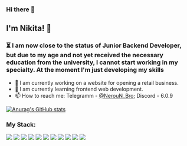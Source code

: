 ### Hi there 👋
## I'm Nikita! 👏

### ⏳ I am now close to the status of Junior Backend Developer, but due to my age and not yet received the necessary education from the university, I cannot start working in my specialty. At the moment I'm just developing my skills

- 🔭 I am currently working on a website for opening a retail business.
- 🌱 I am currently learning frontend web development.
- 📫 How to reach me: Telegramm - [@NerouN_Bro](https://t.me/NerouN_Bro); Discord - 6.0.9

[![Anurag's GitHub stats](https://github-readme-stats.vercel.app/api?username=NerouN26)](https://github.com/anuraghazra/github-readme-stats)

<h3>My Stack:</h3>
<div style="float: left;">
  <img src="https://img.shields.io/badge/HTML5-E34F26?style=for-the-badge&logo=html5&logoColor=white" />
  <img src="https://img.shields.io/badge/CSS3-1572B6?style=for-the-badge&logo=css3&logoColor=white" />
  <img src="https://img.shields.io/badge/Python-14354C?style=for-the-badge&logo=python&logoColor=white" />
  <img src="https://img.shields.io/badge/Telegram-2CA5E0?style=for-the-badge&logo=telegram&logoColor=white" />
  <img src="https://img.shields.io/badge/MySQL-00000F?style=for-the-badge&logo=mysql&logoColor=white" />
  <img src="https://img.shields.io/badge/PostgreSQL-316192?style=for-the-badge&logo=postgresql&logoColor=white" />
  <img src="https://img.shields.io/badge/PyCharm-000000.svg?&style=for-the-badge&logo=PyCharm&logoColor=white" />
  <img src="https://img.shields.io/badge/Visual_Studio_Code-0078D4?style=for-the-badge&logo=visual%20studio%20code&logoColor=white" />
  <img src="https://img.shields.io/badge/Adobe%20Photoshop-31A8FF?style=for-the-badge&logo=Adobe%20Photoshop&logoColor=black" />
  <img src="https://img.shields.io/badge/Figma-F24E1E?style=for-the-badge&logo=figma&logoColor=white" />
  <img src="https://img.shields.io/badge/Framer-black?style=for-the-badge&logo=framer&logoColor=blue" />
  
  
